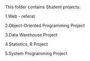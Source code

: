 This folder contains Student projects: 

1.Web - referat

2.Object-Oriented Programming Project

3.Data Warehouse Project

4.Statistics, R Project

5.System Programming Project

